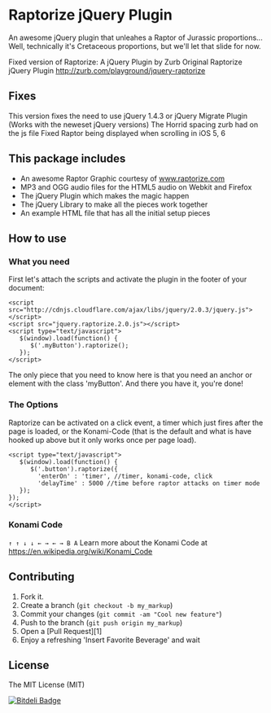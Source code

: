 Raptorize jQuery Plugin
=========

An awesome jQuery plugin that unleahes a Raptor of Jurassic proportions...
Well, technically it's Cretaceous proportions, but we'll let that slide for now.

Fixed version of Raptorize: A jQuery Plugin by Zurb
Original Raptorize jQuery Plugin http://zurb.com/playground/jquery-raptorize


Fixes
------------
This version fixes the need to use jQuery 1.4.3 or jQuery Migrate Plugin (Works with the neweset jQuery versions)
The Horrid spacing zurb had on the js file
Fixed Raptor being displayed when scrolling in iOS 5, 6

This package includes
------------
* An awesome Raptor Graphic courtesy of www.raptorize.com
* MP3 and OGG audio files for the HTML5 audio on Webkit and Firefox
* The jQuery Plugin which makes the magic happen
* The jQuery Library to make all the pieces work together
* An example HTML file that has all the initial setup pieces


How to use
------------

### What you need
First let's attach the scripts and activate the plugin in the footer of your document:

    <script src="http://cdnjs.cloudflare.com/ajax/libs/jquery/2.0.3/jquery.js"></script>
    <script src="jquery.raptorize.2.0.js"></script>
    <script type="text/javascript">
       $(window).load(function() {
          $('.myButton').raptorize();
       });
    </script>

The only piece that you need to know here is that you need an anchor or element with the class 'myButton'. And there you have it, you're done!

### The Options

Raptorize can be activated on a click event, a timer which just fires after the page is loaded, or the Konami-Code (that is the default and what is have hooked up above but it only works once per page load).

    <script type="text/javascript">
       $(window).load(function() {
          $('.button').raptorize({
            'enterOn' : 'timer', //timer, konami-code, click
            'delayTime' : 5000 //time before raptor attacks on timer mode
       });
    });
    </script>


### Konami Code
`↑ ↑ ↓ ↓ ← → ← → B A`
Learn more about the Konami Code at https://en.wikipedia.org/wiki/Konami_Code

Contributing
------------

1. Fork it.
2. Create a branch (`git checkout -b my_markup`)
3. Commit your changes (`git commit -am "Cool new feature"`)
4. Push to the branch (`git push origin my_markup`)
5. Open a [Pull Request][1]
6. Enjoy a refreshing 'Insert Favorite Beverage' and wait

License
------------
The MIT License (MIT)


[![Bitdeli Badge](https://d2weczhvl823v0.cloudfront.net/acrogenesis/raptorize/trend.png)](https://bitdeli.com/free "Bitdeli Badge")

